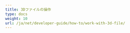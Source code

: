 ```yaml
---
title: 3Dファイルの操作
type: docs
weight: 10
url: /ja/net/developer-guide/how-to/work-with-3d-file/
---
```

